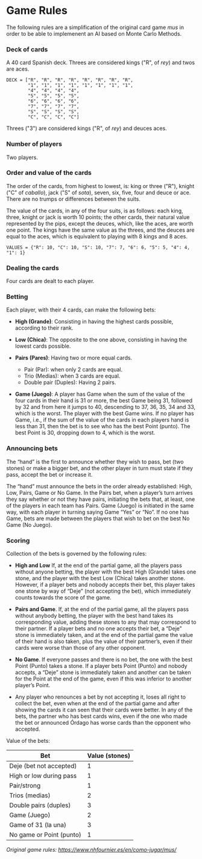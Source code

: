 # Game Rules
The following rules are a simplification of the original card game _mus_ in order to be able to implemenent an AI based on 
Monte Carlo Methods.

### Deck of cards
A 40 card Spanish deck. Threes are considered kings ("R", of _rey_) and twos are aces.

```
DECK = ["R", "R", "R", "R", "R", "R", "R", "R",
        "1", "1", "1", "1", "1", "1", "1", "1",
        "4", "4", "4", "4",
        "5", "5", "5", "5",
        "6", "6", "6", "6",
        "7", "7", "7", "7",
        "S", "S", "S", "S",
        "C", "C", "C", "C"]
```

Threes ("3") are considered kings ("R", of _rey_) and deuces aces.

### Number of players
Two players.

### Order and value of the cards
The order of the cards, from highest to lowest, is: king or three ("R"), knight ("C" of _caballo_), jack 
("S" of _sota_), seven, six, five, four and deuce or ace. There are no trumps or differences between the suits.

The value of the cards, in any of the four suits, is as follows: each king, three, knight or jack is worth 10 points; 
the other cards, their natural value represented by the pips, except the deuces, which, like the aces, are worth one 
point. The kings have the same value as the threes, and the deuces are equal to the aces, which is equivalent to playing 
with 8 kings and 8 aces.

`VALUES = {"R": 10, "C": 10, "S": 10, "7": 7, "6": 6, "5": 5, "4": 4, "1": 1}`
### Dealing the cards
Four cards are dealt to each player.

### Betting
Each player, with their 4 cards, can make the following bets:

* **High (Grande)**: Consisting in having the highest cards possible, according to their rank.
* **Low (Chica)**: The opposite to the one above, consisting in having the lowest cards possible.
* **Pairs (Pares)**: Having two or more equal cards.
    * Pair (Par): when only 2 cards are equal.
    * Trio (Medias): when 3 cards are equal.
    * Double pair (Duples): Having 2 pairs.
    
* **Game (Juego)**: A player has Game when the sum of the value of the four cards in their hand is 31 or more, the best 
  Game being 31, followed by 32 and from here it jumps to 40, descending to 37, 36, 35, 34 and 33, which is the worst. 
  The player with the best Game wins. If no player has Game, i.e., if the sum of the value of the cards in each players 
  hand is less than 31, then the bet is to see who has the best Point (punto). The best Point is 30, dropping down to 4, 
  which is the worst.
  
### Announcing bets
The “hand” is the first to announce whether they wish to pass, bet (two stones) or make a bigger bet, and the 
other player in turn must state if they pass, accept the bet or increase it.

The “hand” must announce the bets in the order already established: High, Low, Pairs, Game or No Game. In the Pairs bet, 
when a player’s turn arrives they say whether or not they have pairs, initiating the bets that, at least, one of the 
players in each team has Pairs. Game (Juego) is initiated in the same way, with each player in turning saying Game 
“Yes” or “No”. If no one has Game, bets are made between the players that wish to bet on the best No Game (No Juego).

### Scoring
Collection of the bets is governed by the following rules:
* **High and Low** If, at the end of the partial game, all the players pass without anyone betting, the player with the 
  best High (Grande) takes one stone, and the player with the best Low (Chica) takes another stone. However, if a 
  player bets and nobody accepts their bet, this player takes one stone by way of “Deje” (not accepting the bet), which 
  immediately counts towards the score of the game.
  
* **Pairs and Game**. If, at the end of the partial game, all the players pass without anybody betting, the player with 
  the best hand takes its corresponding value, adding these stones to any that may correspond to their partner. If a 
  player bets and no one accepts their bet, a “Deje” stone is immediately taken, and at the end of the partial game the 
  value of their hand is also taken, plus the value of their partner’s, even if their cards were worse than those of any 
  other opponent.
  
* **No Game**. If everyone passes and there is no bet, the one with the best Point (Punto) takes a stone. If a player 
  bets Point (Punto) and nobody accepts, a “Deje” stone is immediately taken and another can be taken for the Point at 
  the end of the game, even if this was inferior to another player’s Point.
  
* Any player who renounces a bet by not accepting it, loses all right to collect the bet, even when at the end of 
  the partial game and after showing the cards it can seen that their cards were better. In any of the bets, the 
  partner who has best cards wins, even if the one who made the bet or announced Órdago has worse cards than the 
  opponent who accepted.
  
Value of the bets:

Bet  | Value (stones)
------------- | -------------
Deje (bet not accepted) | 1
High or low during pass | 1
Pair/strong | 1
Trios (medias) | 2
Double pairs (duples) | 3
Game (Juego) | 2
Game of 31 (la una) | 3
No game or Point (punto) | 1


_Original game rules: https://www.nhfournier.es/en/como-jugar/mus/_ 